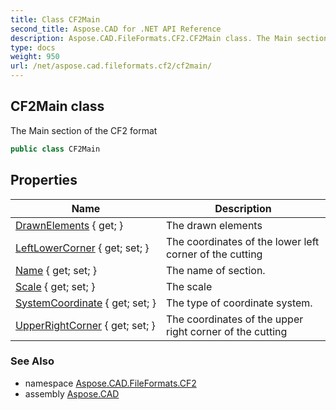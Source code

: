 ```yaml
---
title: Class CF2Main
second_title: Aspose.CAD for .NET API Reference
description: Aspose.CAD.FileFormats.CF2.CF2Main class. The Main section of the CF2 format
type: docs
weight: 950
url: /net/aspose.cad.fileformats.cf2/cf2main/
---
```

## CF2Main class

The Main section of the CF2 format

```csharp
public class CF2Main
```

## Properties

| Name | Description |
| --- | --- |
| [DrawnElements](../../aspose.cad.fileformats.cf2/cf2main/drawnelements/) { get; } | The drawn elements |
| [LeftLowerCorner](../../aspose.cad.fileformats.cf2/cf2main/leftlowercorner/) { get; set; } | The coordinates of the lower left corner of the cutting |
| [Name](../../aspose.cad.fileformats.cf2/cf2main/name/) { get; set; } | The name of section. |
| [Scale](../../aspose.cad.fileformats.cf2/cf2main/scale/) { get; set; } | The scale |
| [SystemCoordinate](../../aspose.cad.fileformats.cf2/cf2main/systemcoordinate/) { get; set; } | The type of coordinate system. |
| [UpperRightCorner](../../aspose.cad.fileformats.cf2/cf2main/upperrightcorner/) { get; set; } | The coordinates of the upper right corner of the cutting |

### See Also

* namespace [Aspose.CAD.FileFormats.CF2](../../aspose.cad.fileformats.cf2/)
* assembly [Aspose.CAD](../../)


